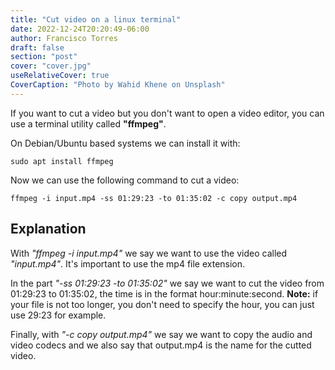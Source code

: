 ```yaml
---
title: "Cut video on a linux terminal"
date: 2022-12-24T20:20:49-06:00
author: Francisco Torres
draft: false
section: "post"
cover: "cover.jpg"
useRelativeCover: true
CoverCaption: "Photo by Wahid Khene on Unsplash"
---
```


If you want to cut a video but you don't want to open a video editor, you can
use a terminal utility called **"ffmpeg"**.

On Debian/Ubuntu based systems we can install it with:

```
sudo apt install ffmpeg
```
Now we can use the following command to cut a video:

```
ffmpeg -i input.mp4 -ss 01:29:23 -to 01:35:02 -c copy output.mp4
```

## Explanation

With *"ffmpeg -i input.mp4"* we say we want to use the video called *"input.mp4"*. It's important to use the mp4 file extension.

In the part *"-ss 01:29:23 -to 01:35:02"* we say we want to cut the video from 01:29:23 to 01:35:02, the time is in the format hour:minute:second. **Note:** if your file is not too longer, you don't need to specify the hour, you can just use 29:23 for example.

Finally, with *"-c copy output.mp4"* we say we want to copy the audio and video codecs and we also say that output.mp4 is the name for the cutted video.